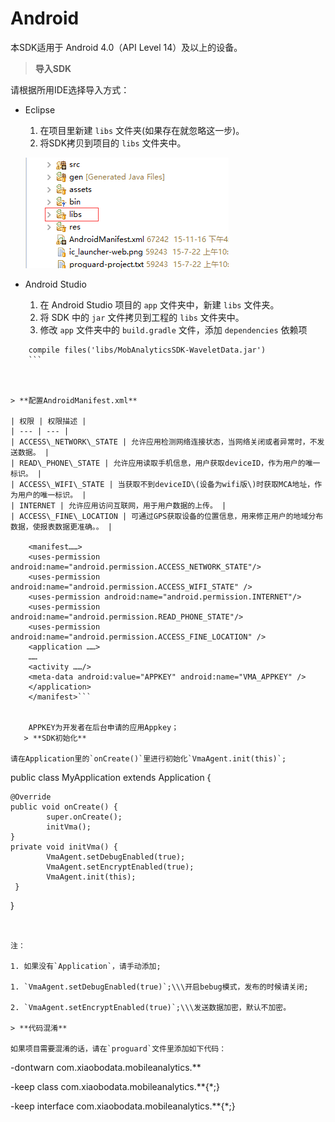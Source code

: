 # Android

本SDK适用于 Android 4.0（API Level 14）及以上的设备。

> **导入SDK**

请根据所用IDE选择导入方式：

* Eclipse

  1. 在项目里新建 `libs` 文件夹\(如果存在就忽略这一步\)。
  2. 将SDK拷贝到项目的 `libs` 文件夹中。

  ![](android_integration_picture1.png)

* Android Studio

  1. 在 Android Studio 项目的 `app` 文件夹中，新建 `libs` 文件夹。
  2. 将 SDK 中的 `jar` 文件拷贝到工程的 `libs` 文件夹中。
  3. 修改 `app` 文件夹中的 `build.gradle` 文件，添加 `dependencies` 依赖项

```
    compile files('libs/MobAnalyticsSDK-WaveletData.jar')
    ```



> **配置AndroidManifest.xml**

| 权限 | 权限描述 |
| --- | --- |
| ACCESS\_NETWORK\_STATE | 允许应用检测网络连接状态，当网络关闭或者异常时，不发送数据。 |
| READ\_PHONE\_STATE | 允许应用读取手机信息，用户获取deviceID，作为用户的唯一标识。 |
| ACCESS\_WIFI\_STATE | 当获取不到deviceID\(设备为wifi版\)时获取MCA地址，作为用户的唯一标识。 |
| INTERNET | 允许应用访问互联网，用于用户数据的上传。 |
| ACCESS\_FINE\_LOCATION | 可通过GPS获取设备的位置信息，用来修正用户的地域分布数据，使报表数据更准确。。 |

    <manifest……>
    <uses-permission android:name="android.permission.ACCESS_NETWORK_STATE"/>
    <uses-permission android:name="android.permission.ACCESS_WIFI_STATE" />
    <uses-permission android:name="android.permission.INTERNET"/>
    <uses-permission android:name="android.permission.READ_PHONE_STATE"/>
    <uses-permission android:name="android.permission.ACCESS_FINE_LOCATION" />
    <application ……>
    ……
    <activity ……/>
    <meta-data android:value="APPKEY" android:name="VMA_APPKEY" />
    </application>    
    </manifest>```


    APPKEY为开发者在后台申请的应用Appkey；
   > **SDK初始化**

请在Application里的`onCreate()`里进行初始化`VmaAgent.init(this)`;

```
public class MyApplication extends Application {

    @Override
    public void onCreate() {
            super.onCreate();
            initVma();
    }
    private void initVma() {
            VmaAgent.setDebugEnabled(true);
            VmaAgent.setEncryptEnabled(true);
            VmaAgent.init(this);
     }
}
```


注：

1. 如果没有`Application`，请手动添加;

1. `VmaAgent.setDebugEnabled(true)`;\\\开启bebug模式，发布的时候请关闭;

2. `VmaAgent.setEncryptEnabled(true)`;\\\发送数据加密，默认不加密。

> **代码混淆**

如果项目需要混淆的话，请在`proguard`文件里添加如下代码：

```
-dontwarn com.xiaobodata.mobileanalytics.**

-keep class com.xiaobodata.mobileanalytics.**{*;}

-keep interface com.xiaobodata.mobileanalytics.**{*;}

```

